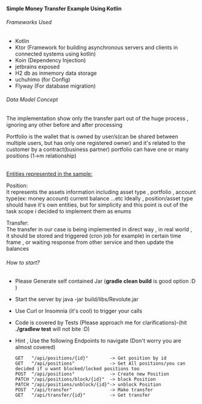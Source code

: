 #### Simple Money Transfer Example Using Kotlin

###### Frameworks Used
* Kotlin
* Ktor (Framework for building asynchronous servers and clients in connected systems using kotlin)
* Koin (Dependency Injection)
* jetbrains exposed
* H2 db as inmemory data storage
* uchuhimo (for Config)
* Flyway (For database migration)

###### Data Model Concept
The implementation show only the transfer part out of the huge process , ignoring any other
before and after processing<br>

Portfolio is the wallet that is owned by user/s(can be shared between multiple users, but has only one registered owner)
and it's related to the customer by a contract(business partner)
portfolio can have one or many positions (1->m relationship)

<br/><u>Entities represented in the sample:</u><br/>

Position: <br/>
It represents the assets information including asset type , portfolio , account type(ex: money account)
current balance ...etc
Ideally , position/asset type should have it's own entities, but for simplicity and this point is out of the task scope
i decided to implement them as enums

Transfer:<br/>
 The transfer in our case is being implemented in direct way , in real world , it should be stored and triggered (cron job for example)
 in certain time frame , or waiting response from other service and then update the balances
 

###### How to start?
* Please Generate self contained Jar (**gradle clean build** is good option :D )
* Start the server by java -jar build/libs/Revolute.jar
* Use Curl or Insomnia (it's cool) to trigger your calls
* Code is covered by Tests (Please approach me for clarifications)-(hit **./gradlew test** will not bite :D)
* Hint , Use the following Endpoints to navigate (Don't worry you are almost covered)

      GET   "/api/positions/{id}"        -> Get position by id
      GET   "/api/positions"             -> Get All positions/you can decided if u want blocked/locked positions too
      POST  "/api/positions"             -> Create new Position
      PATCH "/api/positions/block/{id}"  -> block Position
      PATCH "/api/positions/unblock/{id}"-> unblock Position
      POST  "/api/transfer"              -> Make transfer
      GET   "/api/transfer/{id}"         -> Get transfer






